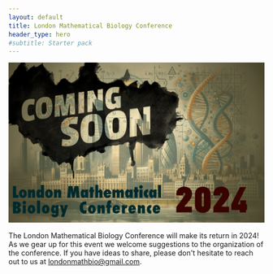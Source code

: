```yaml
---
layout: default
title: London Mathematical Biology Conference
header_type: hero
#subtitle: Starter pack
---
```


![Branching](/images/comingsoon.jpg)

The London Mathematical Biology Conference will make its return in 2024! As we gear up for this event we welcome suggestions to the organization of the conference. If you have ideas to share, please don't hesitate to reach out to us at [londonmathbio@gmail.com](mailto:londonmathbio@gmail.com).